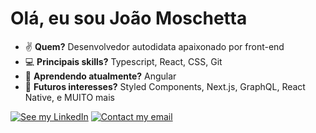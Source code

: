 # Olá, eu sou João Moschetta

- ✌ **Quem?** Desenvolvedor autodidata apaixonado por front-end
- 💻 **Principais skills?** Typescript, React, CSS, Git
- 🌱 **Aprendendo atualmente?** Angular
- 🔮 **Futuros interesses?** Styled Components, Next.js, GraphQL, React Native, e MUITO mais
<!-- - 💬 **Aberto a proposta de emprego?** Sim, me contate via [email](mailto:joamoschetta@gmail.com) -->

[![See my LinkedIn](https://img.shields.io/badge/LinkedIn-0077B5?style=for-the-badge&logo=linkedin&logoColor=white
)](https://linkedin.com/in/joaomoschetta)
[![Contact my email](https://img.shields.io/badge/joaomoschetta@gmail.com-D14836?style=for-the-badge&logo=gmail&logoColor=white)](mailto:joamoschetta@gmail.com)
